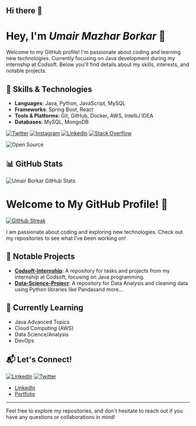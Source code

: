 ## Hi there 👋
# Hey, I'm *Umair Mazhar Borkar* 👋

Welcome to my GitHub profile! I'm passionate about coding and learning new technologies. Currently focusing on Java development during my internship at Codsoft. Below you'll find details about my skills, interests, and notable projects.

## 🚀 Skills & Technologies
- **Languages**: Java, Python, JavaScript, MySQL
- **Frameworks**: Spring Boot, React
- **Tools & Platforms**: Git, GitHub, Docker, AWS, IntelliJ IDEA
- **Databases**: MySQL, MongoDB

[![Twitter](https://img.shields.io/badge/Twitter-1DA1F2?style=flat&logo=twitter&logoColor=white)](https://x.com/UmairBorkar_004) [![Instagram](https://img.shields.io/badge/Instagram-E4405F?style=flat&logo=instagram&logoColor=white)](https://instagram.com/mr.umair_004/) [![LinkedIn](https://img.shields.io/badge/LinkedIn-0077B5?style=flat&logo=linkedin&logoColor=white)](https://www.linkedin.com/in/umair-borkar/) [![Stack Overflow](https://img.shields.io/badge/Stack%20Overflow-F58025?style=flat&logo=stackoverflow&logoColor=white)](https://stackoverflow.com/users/28735017/umair-borkar/)

  ![Open Source](https://img.shields.io/badge/Open%20Source-Love-green)


## 📊 GitHub Stats
![Umair Borkar GitHub Stats](https://github-readme-stats.vercel.app/api?username=uborkar&show_icons=true&count_private=true&hide=prs&theme=radical)
<!--[Umair Borkar Github Statss](https://github-readme-stats.vercel.app/api?username=uborkar&repo=github-readme-stats&cache_seconds=86400&theme=ambient_gradient)-->
# Welcome to My GitHub Profile! 👋

[![GitHub Streak](https://streak-stats.demolab.com?user=uborkar&theme=dark&hide_total_contributions=true&hide_current_streak=true&hide_longest_streak=true)](https://git.io/streak-stats)

I am passionate about coding and exploring new technologies. Check out my repositories to see what I’ve been working on!


## 📌 Notable Projects
- [**Codsoft-Internship**](https://github.com/uborkar/Codsoft-Internship): A repository for tasks and projects from my internship at Codsoft, focusing on Java programming.
- [**Data-Science-Projecr**](https://github.com/uborkar/Data-Science-Projects): A repository for Data Analysis and cleaning data using Python libraries like Pandasand more...

## 🌱 Currently Learning
- Java Advanced Topics
- Cloud Computing (AWS)
- Data Science/Analysis
- DevOps

## 📬 Let's Connect!
[![LinkedIn](https://img.shields.io/badge/LinkedIn-Connect-blue)](https://www.linkedin.com/in/umair-borkar/)
[![Twitter](https://img.shields.io/twitter/follow/UmairBorkar_004?style=social)](https://x.com/UmairBorkar_004)

- [LinkedIn](https://www.linkedin.com/in/umair-borkar/)
- [Portfolio](https://your-portfolio.com)

---

Feel free to explore my repositories, and don't hesitate to reach out if you have any questions or collaborations in mind!

